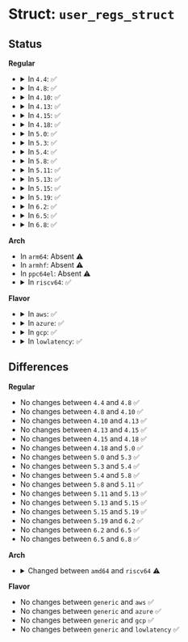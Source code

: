 # Struct: <code>user_regs_struct</code>

## Status
<b>Regular</b>
<ul>
<li>
<details>
<summary>In <code>4.4</code>: ✅</summary>

```c
struct user_regs_struct {
    long unsigned int r15;
    long unsigned int r14;
    long unsigned int r13;
    long unsigned int r12;
    long unsigned int bp;
    long unsigned int bx;
    long unsigned int r11;
    long unsigned int r10;
    long unsigned int r9;
    long unsigned int r8;
    long unsigned int ax;
    long unsigned int cx;
    long unsigned int dx;
    long unsigned int si;
    long unsigned int di;
    long unsigned int orig_ax;
    long unsigned int ip;
    long unsigned int cs;
    long unsigned int flags;
    long unsigned int sp;
    long unsigned int ss;
    long unsigned int fs_base;
    long unsigned int gs_base;
    long unsigned int ds;
    long unsigned int es;
    long unsigned int fs;
    long unsigned int gs;
};
```
</details>
</li>
<li>
<details>
<summary>In <code>4.8</code>: ✅</summary>

```c
struct user_regs_struct {
    long unsigned int r15;
    long unsigned int r14;
    long unsigned int r13;
    long unsigned int r12;
    long unsigned int bp;
    long unsigned int bx;
    long unsigned int r11;
    long unsigned int r10;
    long unsigned int r9;
    long unsigned int r8;
    long unsigned int ax;
    long unsigned int cx;
    long unsigned int dx;
    long unsigned int si;
    long unsigned int di;
    long unsigned int orig_ax;
    long unsigned int ip;
    long unsigned int cs;
    long unsigned int flags;
    long unsigned int sp;
    long unsigned int ss;
    long unsigned int fs_base;
    long unsigned int gs_base;
    long unsigned int ds;
    long unsigned int es;
    long unsigned int fs;
    long unsigned int gs;
};
```
</details>
</li>
<li>
<details>
<summary>In <code>4.10</code>: ✅</summary>

```c
struct user_regs_struct {
    long unsigned int r15;
    long unsigned int r14;
    long unsigned int r13;
    long unsigned int r12;
    long unsigned int bp;
    long unsigned int bx;
    long unsigned int r11;
    long unsigned int r10;
    long unsigned int r9;
    long unsigned int r8;
    long unsigned int ax;
    long unsigned int cx;
    long unsigned int dx;
    long unsigned int si;
    long unsigned int di;
    long unsigned int orig_ax;
    long unsigned int ip;
    long unsigned int cs;
    long unsigned int flags;
    long unsigned int sp;
    long unsigned int ss;
    long unsigned int fs_base;
    long unsigned int gs_base;
    long unsigned int ds;
    long unsigned int es;
    long unsigned int fs;
    long unsigned int gs;
};
```
</details>
</li>
<li>
<details>
<summary>In <code>4.13</code>: ✅</summary>

```c
struct user_regs_struct {
    long unsigned int r15;
    long unsigned int r14;
    long unsigned int r13;
    long unsigned int r12;
    long unsigned int bp;
    long unsigned int bx;
    long unsigned int r11;
    long unsigned int r10;
    long unsigned int r9;
    long unsigned int r8;
    long unsigned int ax;
    long unsigned int cx;
    long unsigned int dx;
    long unsigned int si;
    long unsigned int di;
    long unsigned int orig_ax;
    long unsigned int ip;
    long unsigned int cs;
    long unsigned int flags;
    long unsigned int sp;
    long unsigned int ss;
    long unsigned int fs_base;
    long unsigned int gs_base;
    long unsigned int ds;
    long unsigned int es;
    long unsigned int fs;
    long unsigned int gs;
};
```
</details>
</li>
<li>
<details>
<summary>In <code>4.15</code>: ✅</summary>

```c
struct user_regs_struct {
    long unsigned int r15;
    long unsigned int r14;
    long unsigned int r13;
    long unsigned int r12;
    long unsigned int bp;
    long unsigned int bx;
    long unsigned int r11;
    long unsigned int r10;
    long unsigned int r9;
    long unsigned int r8;
    long unsigned int ax;
    long unsigned int cx;
    long unsigned int dx;
    long unsigned int si;
    long unsigned int di;
    long unsigned int orig_ax;
    long unsigned int ip;
    long unsigned int cs;
    long unsigned int flags;
    long unsigned int sp;
    long unsigned int ss;
    long unsigned int fs_base;
    long unsigned int gs_base;
    long unsigned int ds;
    long unsigned int es;
    long unsigned int fs;
    long unsigned int gs;
};
```
</details>
</li>
<li>
<details>
<summary>In <code>4.18</code>: ✅</summary>

```c
struct user_regs_struct {
    long unsigned int r15;
    long unsigned int r14;
    long unsigned int r13;
    long unsigned int r12;
    long unsigned int bp;
    long unsigned int bx;
    long unsigned int r11;
    long unsigned int r10;
    long unsigned int r9;
    long unsigned int r8;
    long unsigned int ax;
    long unsigned int cx;
    long unsigned int dx;
    long unsigned int si;
    long unsigned int di;
    long unsigned int orig_ax;
    long unsigned int ip;
    long unsigned int cs;
    long unsigned int flags;
    long unsigned int sp;
    long unsigned int ss;
    long unsigned int fs_base;
    long unsigned int gs_base;
    long unsigned int ds;
    long unsigned int es;
    long unsigned int fs;
    long unsigned int gs;
};
```
</details>
</li>
<li>
<details>
<summary>In <code>5.0</code>: ✅</summary>

```c
struct user_regs_struct {
    long unsigned int r15;
    long unsigned int r14;
    long unsigned int r13;
    long unsigned int r12;
    long unsigned int bp;
    long unsigned int bx;
    long unsigned int r11;
    long unsigned int r10;
    long unsigned int r9;
    long unsigned int r8;
    long unsigned int ax;
    long unsigned int cx;
    long unsigned int dx;
    long unsigned int si;
    long unsigned int di;
    long unsigned int orig_ax;
    long unsigned int ip;
    long unsigned int cs;
    long unsigned int flags;
    long unsigned int sp;
    long unsigned int ss;
    long unsigned int fs_base;
    long unsigned int gs_base;
    long unsigned int ds;
    long unsigned int es;
    long unsigned int fs;
    long unsigned int gs;
};
```
</details>
</li>
<li>
<details>
<summary>In <code>5.3</code>: ✅</summary>

```c
struct user_regs_struct {
    long unsigned int r15;
    long unsigned int r14;
    long unsigned int r13;
    long unsigned int r12;
    long unsigned int bp;
    long unsigned int bx;
    long unsigned int r11;
    long unsigned int r10;
    long unsigned int r9;
    long unsigned int r8;
    long unsigned int ax;
    long unsigned int cx;
    long unsigned int dx;
    long unsigned int si;
    long unsigned int di;
    long unsigned int orig_ax;
    long unsigned int ip;
    long unsigned int cs;
    long unsigned int flags;
    long unsigned int sp;
    long unsigned int ss;
    long unsigned int fs_base;
    long unsigned int gs_base;
    long unsigned int ds;
    long unsigned int es;
    long unsigned int fs;
    long unsigned int gs;
};
```
</details>
</li>
<li>
<details>
<summary>In <code>5.4</code>: ✅</summary>

```c
struct user_regs_struct {
    long unsigned int r15;
    long unsigned int r14;
    long unsigned int r13;
    long unsigned int r12;
    long unsigned int bp;
    long unsigned int bx;
    long unsigned int r11;
    long unsigned int r10;
    long unsigned int r9;
    long unsigned int r8;
    long unsigned int ax;
    long unsigned int cx;
    long unsigned int dx;
    long unsigned int si;
    long unsigned int di;
    long unsigned int orig_ax;
    long unsigned int ip;
    long unsigned int cs;
    long unsigned int flags;
    long unsigned int sp;
    long unsigned int ss;
    long unsigned int fs_base;
    long unsigned int gs_base;
    long unsigned int ds;
    long unsigned int es;
    long unsigned int fs;
    long unsigned int gs;
};
```
</details>
</li>
<li>
<details>
<summary>In <code>5.8</code>: ✅</summary>

```c
struct user_regs_struct {
    long unsigned int r15;
    long unsigned int r14;
    long unsigned int r13;
    long unsigned int r12;
    long unsigned int bp;
    long unsigned int bx;
    long unsigned int r11;
    long unsigned int r10;
    long unsigned int r9;
    long unsigned int r8;
    long unsigned int ax;
    long unsigned int cx;
    long unsigned int dx;
    long unsigned int si;
    long unsigned int di;
    long unsigned int orig_ax;
    long unsigned int ip;
    long unsigned int cs;
    long unsigned int flags;
    long unsigned int sp;
    long unsigned int ss;
    long unsigned int fs_base;
    long unsigned int gs_base;
    long unsigned int ds;
    long unsigned int es;
    long unsigned int fs;
    long unsigned int gs;
};
```
</details>
</li>
<li>
<details>
<summary>In <code>5.11</code>: ✅</summary>

```c
struct user_regs_struct {
    long unsigned int r15;
    long unsigned int r14;
    long unsigned int r13;
    long unsigned int r12;
    long unsigned int bp;
    long unsigned int bx;
    long unsigned int r11;
    long unsigned int r10;
    long unsigned int r9;
    long unsigned int r8;
    long unsigned int ax;
    long unsigned int cx;
    long unsigned int dx;
    long unsigned int si;
    long unsigned int di;
    long unsigned int orig_ax;
    long unsigned int ip;
    long unsigned int cs;
    long unsigned int flags;
    long unsigned int sp;
    long unsigned int ss;
    long unsigned int fs_base;
    long unsigned int gs_base;
    long unsigned int ds;
    long unsigned int es;
    long unsigned int fs;
    long unsigned int gs;
};
```
</details>
</li>
<li>
<details>
<summary>In <code>5.13</code>: ✅</summary>

```c
struct user_regs_struct {
    long unsigned int r15;
    long unsigned int r14;
    long unsigned int r13;
    long unsigned int r12;
    long unsigned int bp;
    long unsigned int bx;
    long unsigned int r11;
    long unsigned int r10;
    long unsigned int r9;
    long unsigned int r8;
    long unsigned int ax;
    long unsigned int cx;
    long unsigned int dx;
    long unsigned int si;
    long unsigned int di;
    long unsigned int orig_ax;
    long unsigned int ip;
    long unsigned int cs;
    long unsigned int flags;
    long unsigned int sp;
    long unsigned int ss;
    long unsigned int fs_base;
    long unsigned int gs_base;
    long unsigned int ds;
    long unsigned int es;
    long unsigned int fs;
    long unsigned int gs;
};
```
</details>
</li>
<li>
<details>
<summary>In <code>5.15</code>: ✅</summary>

```c
struct user_regs_struct {
    long unsigned int r15;
    long unsigned int r14;
    long unsigned int r13;
    long unsigned int r12;
    long unsigned int bp;
    long unsigned int bx;
    long unsigned int r11;
    long unsigned int r10;
    long unsigned int r9;
    long unsigned int r8;
    long unsigned int ax;
    long unsigned int cx;
    long unsigned int dx;
    long unsigned int si;
    long unsigned int di;
    long unsigned int orig_ax;
    long unsigned int ip;
    long unsigned int cs;
    long unsigned int flags;
    long unsigned int sp;
    long unsigned int ss;
    long unsigned int fs_base;
    long unsigned int gs_base;
    long unsigned int ds;
    long unsigned int es;
    long unsigned int fs;
    long unsigned int gs;
};
```
</details>
</li>
<li>
<details>
<summary>In <code>5.19</code>: ✅</summary>

```c
struct user_regs_struct {
    long unsigned int r15;
    long unsigned int r14;
    long unsigned int r13;
    long unsigned int r12;
    long unsigned int bp;
    long unsigned int bx;
    long unsigned int r11;
    long unsigned int r10;
    long unsigned int r9;
    long unsigned int r8;
    long unsigned int ax;
    long unsigned int cx;
    long unsigned int dx;
    long unsigned int si;
    long unsigned int di;
    long unsigned int orig_ax;
    long unsigned int ip;
    long unsigned int cs;
    long unsigned int flags;
    long unsigned int sp;
    long unsigned int ss;
    long unsigned int fs_base;
    long unsigned int gs_base;
    long unsigned int ds;
    long unsigned int es;
    long unsigned int fs;
    long unsigned int gs;
};
```
</details>
</li>
<li>
<details>
<summary>In <code>6.2</code>: ✅</summary>

```c
struct user_regs_struct {
    long unsigned int r15;
    long unsigned int r14;
    long unsigned int r13;
    long unsigned int r12;
    long unsigned int bp;
    long unsigned int bx;
    long unsigned int r11;
    long unsigned int r10;
    long unsigned int r9;
    long unsigned int r8;
    long unsigned int ax;
    long unsigned int cx;
    long unsigned int dx;
    long unsigned int si;
    long unsigned int di;
    long unsigned int orig_ax;
    long unsigned int ip;
    long unsigned int cs;
    long unsigned int flags;
    long unsigned int sp;
    long unsigned int ss;
    long unsigned int fs_base;
    long unsigned int gs_base;
    long unsigned int ds;
    long unsigned int es;
    long unsigned int fs;
    long unsigned int gs;
};
```
</details>
</li>
<li>
<details>
<summary>In <code>6.5</code>: ✅</summary>

```c
struct user_regs_struct {
    long unsigned int r15;
    long unsigned int r14;
    long unsigned int r13;
    long unsigned int r12;
    long unsigned int bp;
    long unsigned int bx;
    long unsigned int r11;
    long unsigned int r10;
    long unsigned int r9;
    long unsigned int r8;
    long unsigned int ax;
    long unsigned int cx;
    long unsigned int dx;
    long unsigned int si;
    long unsigned int di;
    long unsigned int orig_ax;
    long unsigned int ip;
    long unsigned int cs;
    long unsigned int flags;
    long unsigned int sp;
    long unsigned int ss;
    long unsigned int fs_base;
    long unsigned int gs_base;
    long unsigned int ds;
    long unsigned int es;
    long unsigned int fs;
    long unsigned int gs;
};
```
</details>
</li>
<li>
<details>
<summary>In <code>6.8</code>: ✅</summary>

```c
struct user_regs_struct {
    long unsigned int r15;
    long unsigned int r14;
    long unsigned int r13;
    long unsigned int r12;
    long unsigned int bp;
    long unsigned int bx;
    long unsigned int r11;
    long unsigned int r10;
    long unsigned int r9;
    long unsigned int r8;
    long unsigned int ax;
    long unsigned int cx;
    long unsigned int dx;
    long unsigned int si;
    long unsigned int di;
    long unsigned int orig_ax;
    long unsigned int ip;
    long unsigned int cs;
    long unsigned int flags;
    long unsigned int sp;
    long unsigned int ss;
    long unsigned int fs_base;
    long unsigned int gs_base;
    long unsigned int ds;
    long unsigned int es;
    long unsigned int fs;
    long unsigned int gs;
};
```
</details>
</li>
</ul>
<b>Arch</b>
<ul>
<li>
In <code>arm64</code>: Absent ⚠️
</li>
<li>
In <code>armhf</code>: Absent ⚠️
</li>
<li>
In <code>ppc64el</code>: Absent ⚠️
</li>
<li>
<details>
<summary>In <code>riscv64</code>: ✅</summary>

```c
struct user_regs_struct {
    long unsigned int pc;
    long unsigned int ra;
    long unsigned int sp;
    long unsigned int gp;
    long unsigned int tp;
    long unsigned int t0;
    long unsigned int t1;
    long unsigned int t2;
    long unsigned int s0;
    long unsigned int s1;
    long unsigned int a0;
    long unsigned int a1;
    long unsigned int a2;
    long unsigned int a3;
    long unsigned int a4;
    long unsigned int a5;
    long unsigned int a6;
    long unsigned int a7;
    long unsigned int s2;
    long unsigned int s3;
    long unsigned int s4;
    long unsigned int s5;
    long unsigned int s6;
    long unsigned int s7;
    long unsigned int s8;
    long unsigned int s9;
    long unsigned int s10;
    long unsigned int s11;
    long unsigned int t3;
    long unsigned int t4;
    long unsigned int t5;
    long unsigned int t6;
};
```
</details>
</li>
</ul>
<b>Flavor</b>
<ul>
<li>
<details>
<summary>In <code>aws</code>: ✅</summary>

```c
struct user_regs_struct {
    long unsigned int r15;
    long unsigned int r14;
    long unsigned int r13;
    long unsigned int r12;
    long unsigned int bp;
    long unsigned int bx;
    long unsigned int r11;
    long unsigned int r10;
    long unsigned int r9;
    long unsigned int r8;
    long unsigned int ax;
    long unsigned int cx;
    long unsigned int dx;
    long unsigned int si;
    long unsigned int di;
    long unsigned int orig_ax;
    long unsigned int ip;
    long unsigned int cs;
    long unsigned int flags;
    long unsigned int sp;
    long unsigned int ss;
    long unsigned int fs_base;
    long unsigned int gs_base;
    long unsigned int ds;
    long unsigned int es;
    long unsigned int fs;
    long unsigned int gs;
};
```
</details>
</li>
<li>
<details>
<summary>In <code>azure</code>: ✅</summary>

```c
struct user_regs_struct {
    long unsigned int r15;
    long unsigned int r14;
    long unsigned int r13;
    long unsigned int r12;
    long unsigned int bp;
    long unsigned int bx;
    long unsigned int r11;
    long unsigned int r10;
    long unsigned int r9;
    long unsigned int r8;
    long unsigned int ax;
    long unsigned int cx;
    long unsigned int dx;
    long unsigned int si;
    long unsigned int di;
    long unsigned int orig_ax;
    long unsigned int ip;
    long unsigned int cs;
    long unsigned int flags;
    long unsigned int sp;
    long unsigned int ss;
    long unsigned int fs_base;
    long unsigned int gs_base;
    long unsigned int ds;
    long unsigned int es;
    long unsigned int fs;
    long unsigned int gs;
};
```
</details>
</li>
<li>
<details>
<summary>In <code>gcp</code>: ✅</summary>

```c
struct user_regs_struct {
    long unsigned int r15;
    long unsigned int r14;
    long unsigned int r13;
    long unsigned int r12;
    long unsigned int bp;
    long unsigned int bx;
    long unsigned int r11;
    long unsigned int r10;
    long unsigned int r9;
    long unsigned int r8;
    long unsigned int ax;
    long unsigned int cx;
    long unsigned int dx;
    long unsigned int si;
    long unsigned int di;
    long unsigned int orig_ax;
    long unsigned int ip;
    long unsigned int cs;
    long unsigned int flags;
    long unsigned int sp;
    long unsigned int ss;
    long unsigned int fs_base;
    long unsigned int gs_base;
    long unsigned int ds;
    long unsigned int es;
    long unsigned int fs;
    long unsigned int gs;
};
```
</details>
</li>
<li>
<details>
<summary>In <code>lowlatency</code>: ✅</summary>

```c
struct user_regs_struct {
    long unsigned int r15;
    long unsigned int r14;
    long unsigned int r13;
    long unsigned int r12;
    long unsigned int bp;
    long unsigned int bx;
    long unsigned int r11;
    long unsigned int r10;
    long unsigned int r9;
    long unsigned int r8;
    long unsigned int ax;
    long unsigned int cx;
    long unsigned int dx;
    long unsigned int si;
    long unsigned int di;
    long unsigned int orig_ax;
    long unsigned int ip;
    long unsigned int cs;
    long unsigned int flags;
    long unsigned int sp;
    long unsigned int ss;
    long unsigned int fs_base;
    long unsigned int gs_base;
    long unsigned int ds;
    long unsigned int es;
    long unsigned int fs;
    long unsigned int gs;
};
```
</details>
</li>
</ul>

## Differences
<b>Regular</b>
<ul>
<li>
No changes between <code>4.4</code> and <code>4.8</code> ✅
</li>
<li>
No changes between <code>4.8</code> and <code>4.10</code> ✅
</li>
<li>
No changes between <code>4.10</code> and <code>4.13</code> ✅
</li>
<li>
No changes between <code>4.13</code> and <code>4.15</code> ✅
</li>
<li>
No changes between <code>4.15</code> and <code>4.18</code> ✅
</li>
<li>
No changes between <code>4.18</code> and <code>5.0</code> ✅
</li>
<li>
No changes between <code>5.0</code> and <code>5.3</code> ✅
</li>
<li>
No changes between <code>5.3</code> and <code>5.4</code> ✅
</li>
<li>
No changes between <code>5.4</code> and <code>5.8</code> ✅
</li>
<li>
No changes between <code>5.8</code> and <code>5.11</code> ✅
</li>
<li>
No changes between <code>5.11</code> and <code>5.13</code> ✅
</li>
<li>
No changes between <code>5.13</code> and <code>5.15</code> ✅
</li>
<li>
No changes between <code>5.15</code> and <code>5.19</code> ✅
</li>
<li>
No changes between <code>5.19</code> and <code>6.2</code> ✅
</li>
<li>
No changes between <code>6.2</code> and <code>6.5</code> ✅
</li>
<li>
No changes between <code>6.5</code> and <code>6.8</code> ✅
</li>
</ul>
<b>Arch</b>
<ul>
<li>
<details>
<summary>Changed between <code>amd64</code> and <code>riscv64</code> ⚠️</summary>
<ul>
<li>
<b>Field added. </b>
<code>long unsigned int pc</code>
</li>
<li>
<b>Field added. </b>
<code>long unsigned int ra</code>
</li>
<li>
<b>Field added. </b>
<code>long unsigned int gp</code>
</li>
<li>
<b>Field added. </b>
<code>long unsigned int tp</code>
</li>
<li>
<b>Field added. </b>
<code>long unsigned int t0</code>
</li>
<li>
<b>Field added. </b>
<code>long unsigned int t1</code>
</li>
<li>
<b>Field added. </b>
<code>long unsigned int t2</code>
</li>
<li>
<b>Field added. </b>
<code>long unsigned int s0</code>
</li>
<li>
<b>Field added. </b>
<code>long unsigned int s1</code>
</li>
<li>
<b>Field added. </b>
<code>long unsigned int a0</code>
</li>
<li>
<b>Field added. </b>
<code>long unsigned int a1</code>
</li>
<li>
<b>Field added. </b>
<code>long unsigned int a2</code>
</li>
<li>
<b>Field added. </b>
<code>long unsigned int a3</code>
</li>
<li>
<b>Field added. </b>
<code>long unsigned int a4</code>
</li>
<li>
<b>Field added. </b>
<code>long unsigned int a5</code>
</li>
<li>
<b>Field added. </b>
<code>long unsigned int a6</code>
</li>
<li>
<b>Field added. </b>
<code>long unsigned int a7</code>
</li>
<li>
<b>Field added. </b>
<code>long unsigned int s2</code>
</li>
<li>
<b>Field added. </b>
<code>long unsigned int s3</code>
</li>
<li>
<b>Field added. </b>
<code>long unsigned int s4</code>
</li>
<li>
<b>Field added. </b>
<code>long unsigned int s5</code>
</li>
<li>
<b>Field added. </b>
<code>long unsigned int s6</code>
</li>
<li>
<b>Field added. </b>
<code>long unsigned int s7</code>
</li>
<li>
<b>Field added. </b>
<code>long unsigned int s8</code>
</li>
<li>
<b>Field added. </b>
<code>long unsigned int s9</code>
</li>
<li>
<b>Field added. </b>
<code>long unsigned int s10</code>
</li>
<li>
<b>Field added. </b>
<code>long unsigned int s11</code>
</li>
<li>
<b>Field added. </b>
<code>long unsigned int t3</code>
</li>
<li>
<b>Field added. </b>
<code>long unsigned int t4</code>
</li>
<li>
<b>Field added. </b>
<code>long unsigned int t5</code>
</li>
<li>
<b>Field added. </b>
<code>long unsigned int t6</code>
</li>
<li>
<b>Field removed. </b>
<code>long unsigned int r15</code>
</li>
<li>
<b>Field removed. </b>
<code>long unsigned int r14</code>
</li>
<li>
<b>Field removed. </b>
<code>long unsigned int r13</code>
</li>
<li>
<b>Field removed. </b>
<code>long unsigned int r12</code>
</li>
<li>
<b>Field removed. </b>
<code>long unsigned int bp</code>
</li>
<li>
<b>Field removed. </b>
<code>long unsigned int bx</code>
</li>
<li>
<b>Field removed. </b>
<code>long unsigned int r11</code>
</li>
<li>
<b>Field removed. </b>
<code>long unsigned int r10</code>
</li>
<li>
<b>Field removed. </b>
<code>long unsigned int r9</code>
</li>
<li>
<b>Field removed. </b>
<code>long unsigned int r8</code>
</li>
<li>
<b>Field removed. </b>
<code>long unsigned int ax</code>
</li>
<li>
<b>Field removed. </b>
<code>long unsigned int cx</code>
</li>
<li>
<b>Field removed. </b>
<code>long unsigned int dx</code>
</li>
<li>
<b>Field removed. </b>
<code>long unsigned int si</code>
</li>
<li>
<b>Field removed. </b>
<code>long unsigned int di</code>
</li>
<li>
<b>Field removed. </b>
<code>long unsigned int orig_ax</code>
</li>
<li>
<b>Field removed. </b>
<code>long unsigned int ip</code>
</li>
<li>
<b>Field removed. </b>
<code>long unsigned int cs</code>
</li>
<li>
<b>Field removed. </b>
<code>long unsigned int flags</code>
</li>
<li>
<b>Field removed. </b>
<code>long unsigned int ss</code>
</li>
<li>
<b>Field removed. </b>
<code>long unsigned int fs_base</code>
</li>
<li>
<b>Field removed. </b>
<code>long unsigned int gs_base</code>
</li>
<li>
<b>Field removed. </b>
<code>long unsigned int ds</code>
</li>
<li>
<b>Field removed. </b>
<code>long unsigned int es</code>
</li>
<li>
<b>Field removed. </b>
<code>long unsigned int fs</code>
</li>
<li>
<b>Field removed. </b>
<code>long unsigned int gs</code>
</li>
</ul>
</details>
</li>
</ul>
<b>Flavor</b>
<ul>
<li>
No changes between <code>generic</code> and <code>aws</code> ✅
</li>
<li>
No changes between <code>generic</code> and <code>azure</code> ✅
</li>
<li>
No changes between <code>generic</code> and <code>gcp</code> ✅
</li>
<li>
No changes between <code>generic</code> and <code>lowlatency</code> ✅
</li>
</ul>
